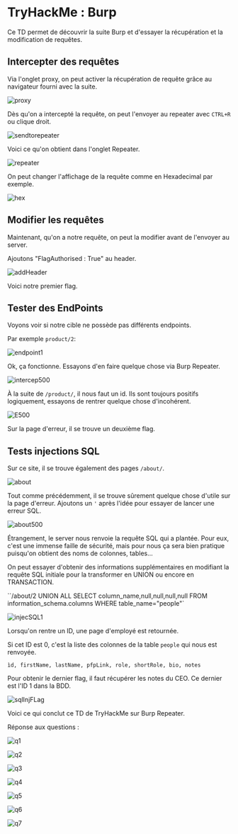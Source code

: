 # TryHackMe : Burp

Ce TD permet de découvrir la suite Burp et d'essayer la récupération et la modification de requêtes.

## Intercepter des requêtes

Via l'onglet proxy, on peut activer la récupération de requête grâce au navigateur fourni avec la suite.

![proxy](./images/proxy.png)

Dès qu'on a intercepté la requête, on peut l'envoyer au repeater avec `CTRL+R` ou clique droit.

![sendtorepeater](./images/sendtoRepeater.png)

Voici ce qu'on obtient dans l'onglet Repeater.

![repeater](./images/repeater.png)

On peut changer l'affichage de la requête comme en Hexadecimal par exemple.

![hex](./images/hex.png)



## Modifier les requêtes

Maintenant, qu'on a notre requête, on peut la modifier avant de l'envoyer au server.

Ajoutons "FlagAuthorised : True" au header.

![addHeader](./images/response.png)

Voici notre premier flag.

## Tester des EndPoints

Voyons voir si notre cible ne possède pas différents endpoints. 

Par exemple `product/2`:

![endpoint1](./images/endpoint1.png)

Ok, ça fonctionne. Essayons d'en faire quelque chose via Burp Repeater.

![intercep500](./images/interceptEP.png)

À la suite de `/product/`, il nous faut un id. Ils sont toujours positifs logiquement, essayons de rentrer quelque chose d'incohérent.

![E500](./images/E500.png)

Sur la page d'erreur, il se trouve un deuxième flag.

## Tests injections SQL

Sur ce site, il se trouve également des pages `/about/`.

![about](./images/about.png)

Tout comme précédemment, il se trouve sûrement quelque chose d'utile sur la page d'erreur. Ajoutons un `'` après l'idée pour essayer de lancer une erreur SQL.

![about500](./images/about500.png)

Étrangement, le server nous renvoie la requête SQL qui a plantée. Pour eux, c'est une immense faille de sécurité, mais pour nous ça sera bien pratique puisqu'on obtient des noms de colonnes, tables...

On peut essayer d'obtenir des informations supplémentaires en modifiant la requête SQL initiale pour la transformer en UNION ou encore en TRANSACTION.

``/about/2 UNION ALL SELECT column_name,null,null,null,null FROM information_schema.columns WHERE table_name="people"` 

![injecSQL1](./images/injSQL1.png)

Lorsqu'on rentre un ID, une page d'employé est retournée.

Si cet ID est 0, c'est la liste des colonnes de la table `people` qui nous est renvoyée.

`ìd, firstName, lastName, pfpLink, role, shortRole, bio, notes` 

Pour obtenir le dernier flag, il faut récupérer les notes du CEO. Ce dernier est l'ID 1 dans la BDD.

![sqlInjFLag](./images/injSQLFlag.png)

Voici ce qui conclut ce TD de TryHackMe sur Burp Repeater.



Réponse aux questions :

![q1](./images/q1.png)

![q2](./images/q2.png)

![q3](./images/q3.png)

![q4](./images/q4.png)

![q5](./images/q5.png)

![q6](./images/q6.png)

![q7](./images/q7.png)
